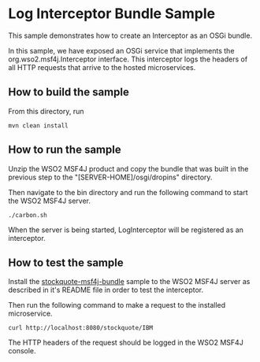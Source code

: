 # Log Interceptor Bundle Sample

This sample demonstrates how to create an Interceptor as an OSGi bundle.

In this sample, we have exposed an OSGi service that implements the org.wso2.msf4j.Interceptor interface. This 
interceptor logs the headers of all HTTP requests that arrive to the hosted microservices.


## How to build the sample

From this directory, run

```
mvn clean install
```

## How to run the sample

Unzip the WSO2 MSF4J product and copy the bundle that was built in the previous step to the 
"[SERVER-HOME]/osgi/dropins" directory.

Then navigate to the bin directory and run the following command to start the WSO2 MSF4J server.
```
./carbon.sh
```
When the server is being started, LogInterceptor will be registered as an interceptor.


## How to test the sample

Install the [stockquote-msf4j-bundle](../stockquote/bundle) sample to the WSO2 MSF4J server as described in it's README file 
in order to test the interceptor.

Then run the following command to make a request to the installed microservice.
```
curl http://localhost:8080/stockquote/IBM
```

The HTTP headers of the request should be logged in the WSO2 MSF4J console.
